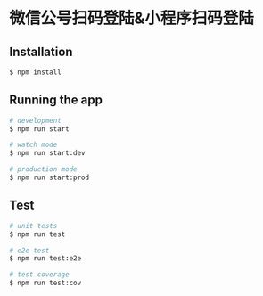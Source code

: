 

# 微信公号扫码登陆&小程序扫码登陆


## Installation

```bash
$ npm install
```

## Running the app

```bash
# development
$ npm run start

# watch mode
$ npm run start:dev

# production mode
$ npm run start:prod
```

## Test

```bash
# unit tests
$ npm run test

# e2e test
$ npm run test:e2e

# test coverage
$ npm run test:cov
```
